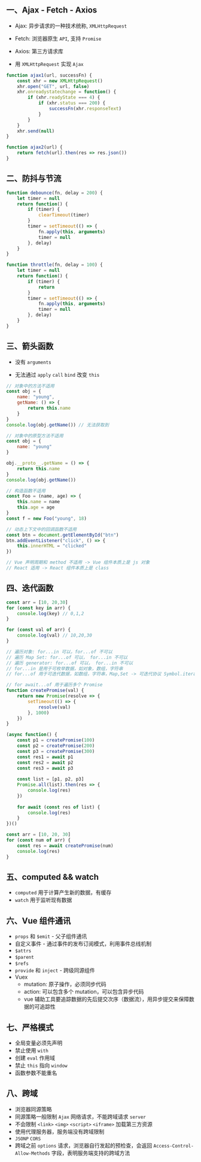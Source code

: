 ## 一、Ajax - Fetch - Axios

- Ajax: 异步请求的一种技术统称, `XMLHttpRequest`

- Fetch: 浏览器原生 `API`, 支持 `Promise`

- Axios: 第三方请求库

- 用 `XMLHttpRequest` 实现 `Ajax`

```js
function ajax1(url, successFn) {
    const xhr = new XMLHttpRequest()
    xhr.open("GET", url, false)
    xhr.onreadystatechange = function() {
        if (xhr.readyState === 4) {
            if (xhr.status === 200) {
                successFn(xhr.responseText)
            }
        }
    }
    xhr.send(null)
}

function ajax2(url) {
    return fetch(url).then(res => res.json())
}
```

## 二、防抖与节流

```js
function debounce(fn, delay = 200) {
    let timer = null
    return function() {
        if (timer) {
            clearTimeout(timer)
        }
        timer = setTimeout(() => {
            fn.apply(this, arguments)
            timer = null
        }, delay)
    }
}

function throttle(fn, delay = 100) {
    let timer = null
    return function() {
        if (timer) {
            return
        }
        timer = setTimeout(() => {
            fn.apply(this, arguments)
            timer = null
        }, delay)
    }
}
```

## 三、箭头函数

- 没有 `arguments`

- 无法通过 `apply` `call` `bind` 改变 `this`

``` js
// 对象中的方法不适用
const obj = {
    name: "young",
    getName: () => {
        return this.name
    }
}
console.log(obj.getName()) // 无法获取到

// 对象中的原型方法不适用
const obj = {
    name: "young"
}

obj.__proto__.getName = () => {
    return this.name
}
console.log(obj.getName())

// 构造函数不适用
const Foo = (name, age) => {
    this.name = name
    this.age = age
}
const f = new Foo("young", 18)

// 动态上下文中的回调函数不适用
const btn = document.getElementById("btn")
btn.addEventListener("click", () => {
    this.innerHTML = "clicked"
})

// Vue 声明周期和 method 不适用 -> Vue 组件本质上是 js 对象
// React 适用 -> React 组件本质上是 class
```

## 四、迭代函数

```js
const arr = [10, 20,30]
for (const key in arr) {
    console.log(key) // 0,1,2
}

for (const val of arr) {
    console.log(val) // 10,20,30
}

// 遍历对象: for...in 可以，for...of 不可以
// 遍历 Map Set: for...of 可以， for...in 不可以
// 遍历 generator: for...of 可以， for...in 不可以
// for...in 是用于可枚举数据，如对象，数组，字符串
// for...of 用于可迭代数据，如数组，字符串，Map,Set -> 可迭代协议 Symbol.iterator

// for await...of 用于遍历多个 Promise
function createPromise(val) {
    return new Promise(resolve => {
        setTimeout(() => {
            resolve(val)
        }, 1000)
    })
}

(async function() {
    const p1 = createPromise(100)
    const p2 = createPromise(200)
    const p3 = createPromise(300)
    const res1 = await p1
    const res2 = await p2
    const res3 = await p3
    
    const list = [p1, p2, p3]
    Promise.all(list).then(res => {
        console.log(res)
    })
    
    for await (const res of list) {
        console.log(res)
    }
})()

const arr = [10, 20, 30]
for (const num of arr) {
    const res = await createPromise(num)
    console.log(res)
}
```

## 五、computed && watch

- `computed` 用于计算产生新的数据，有缓存
- `watch` 用于监听现有数据

## 六、Vue 组件通讯

- `props` 和 `$emit` - 父子组件通讯
- 自定义事件 - 通过事件的发布订阅模式，利用事件总线机制
- `$attrs`
- `$parent`
- `$refs`
- `provide` 和 `inject` - 跨级同源组件
- Vuex
  - mutation: 原子操作，必须同步代码
  - action: 可以包含多个 mutation，可以包含异步代码
  - vue 辅助工具要追踪数据的先后提交次序（数据流），用异步提交来保障数据的可追踪性

## 七、严格模式

- 全局变量必须先声明
- 禁止使用 `with`
- 创建 `eval` 作用域
- 禁止 `this` 指向 `window`
- 函数参数不能重名

## 八、跨域

- 浏览器同源策略
- 同源策略一般限制 `Ajax` 网络请求，不能跨域请求 `server`
- 不会限制 `<link>` `<img>` `<script>` `<iframe>` 加载第三方资源
- 使用代理服务器，服务端没有跨域限制
- `JSONP` `CORS` 
- 跨域之前 `options` 请求，浏览器自行发起的预检查，会返回 `Access-Control-Allow-Methods` 字段，表明服务端支持的跨域方法

